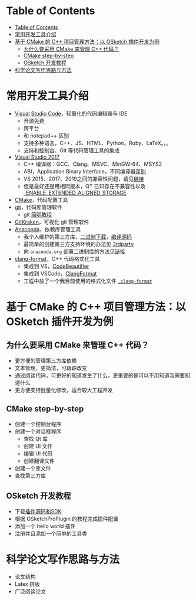 # Table of Contents

- [Table of Contents](#table-of-contents)
- [常用开发工具介绍](#%e5%b8%b8%e7%94%a8%e5%bc%80%e5%8f%91%e5%b7%a5%e5%85%b7%e4%bb%8b%e7%bb%8d)
- [基于 CMake 的 C++ 项目管理方法：以 OSketch 插件开发为例](#%e5%9f%ba%e4%ba%8e-cmake-%e7%9a%84-c-%e9%a1%b9%e7%9b%ae%e7%ae%a1%e7%90%86%e6%96%b9%e6%b3%95%e4%bb%a5-osketch-%e6%8f%92%e4%bb%b6%e5%bc%80%e5%8f%91%e4%b8%ba%e4%be%8b)
  - [为什么要采用 CMake 来管理 C++ 代码？](#%e4%b8%ba%e4%bb%80%e4%b9%88%e8%a6%81%e9%87%87%e7%94%a8-cmake-%e6%9d%a5%e7%ae%a1%e7%90%86-c-%e4%bb%a3%e7%a0%81)
  - [CMake step-by-step](#cmake-step-by-step)
  - [OSketch 开发教程](#osketch-%e5%bc%80%e5%8f%91%e6%95%99%e7%a8%8b)
- [科学论文写作思路与方法](#%e7%a7%91%e5%ad%a6%e8%ae%ba%e6%96%87%e5%86%99%e4%bd%9c%e6%80%9d%e8%b7%af%e4%b8%8e%e6%96%b9%e6%b3%95)

# 常用开发工具介绍

- [Visual Studio Code](https://code.visualstudio.com/)，轻量化的代码编辑器与 IDE
  - 开源免费
  - 跨平台
  - 和 notepad++ 区别
  - 支持多种语言，C++、JS、HTML、Python、Ruby、LaTeX。。。
  - 支持和控制台、Git 等代码管理工具的集成
- [Visual Studio 2017](https://docs.microsoft.com/en-us/visualstudio/releasenotes/vs2017-relnotes)
  - C++ 编译器：GCC、Clang、MSVC、MinGW-64、MSYS2
  - ABI，Application Binary Interface，不同编译器[差别](https://shaharmike.com/cpp/std-string/)
  - VS 2015、2017、2019之间的兼容性问题，请见[链接](https://docs.microsoft.com/zh-cn/cpp/porting/binary-compat-2015-2017?view=vs-2019)
  - 但是最好还是用相同版本，QT 已知存在不兼容性以及[_ENABLE_EXTENDED_ALIGNED_STORAGE](https://devblogs.microsoft.com/cppblog/stl-features-and-fixes-in-vs-2017-15-8/)
- [CMake](https://cmake.org/)，代码配置工具
- [git](https://git-scm.com/download/win)，代码库管理软件
  - git [简明教程](https://product.hubspot.com/blog/git-and-github-tutorial-for-beginners)
- [GitKraken](https://www.gitkraken.com/)，可视化 git 管理软件
- [Anaconda](https://docs.conda.io/en/latest/miniconda.html)，依赖库管理工具
  - 我个人维护的第三方库，[二进制下载](https://anaconda.org/saedrna/repo)，[编译源码](https://github.com/saedrna/AnacondaRecipies)
  - 最简单的创建第三方支持环境的办法见 [3rdparty](./3rdparty/ReadMe.md)
  - 向 ```anaconda.org``` 部署二进制库的方法见[链接](https://docs.conda.io/projects/conda-build/en/latest/)
- [clang-format](https://clang.llvm.org/docs/ClangFormat.html)，C++ 代码格式化工具
  - 集成到 VS，[CodeBeautifier](https://marketplace.visualstudio.com/items?itemName=MariuszBrzeski.CodeBeautifier)
  - 集成到 VSCode，[ClangFormat](https://marketplace.visualstudio.com/items?itemName=LLVMExtensions.ClangFormat)
  - 工程中放了一个我目前使用的格式化文件 [```.clang-format```](./.clang-format)

# 基于 CMake 的 C++ 项目管理方法：以 OSketch 插件开发为例
## 为什么要采用 CMake 来管理 C++ 代码？
- 更方便的管理第三方库依赖
- 文本管理，更简洁，可跟踪改变
- 通过阅读代码，可更好的知道发生了什么，更重要的是可以不用知道我需要知道什么
- 更方便支持批量化修改，适合较大工程开发

## CMake step-by-step
- 创建一个控制台程序
- 创建一个对话框程序
  - 查找 Qt 库
  - 创建 UI 文件
  - 编辑 UI 代码
  - 创建翻译文件
- 创建一个库文件
- 查找第三方库

## OSketch 开发教程
- 下载[插件源码和SDK](https://pan.baidu.com/s/1f31iTTL1yW6yEUHpI0s0oQ)
- 根据 OSketchProPlugin 的教程完成插件配置
- 添加一个 hello world 插件
- 注册并且添加一个简单的工具类

# 科学论文写作思路与方法
- 论文结构
- Latex 排版
- 广泛阅读论文
